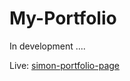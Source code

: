 # My-Portfolio

In development ....

Live: [simon-portfolio-page](https://my-portfolio-flax-chi-90.vercel.app/)
